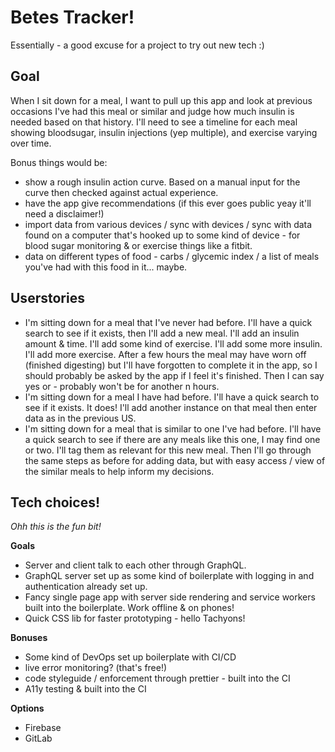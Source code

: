 # Betes Tracker!

Essentially - a good excuse for a project to try out new tech :)

## Goal

When I sit down for a meal, I want to pull up this app and look at previous occasions I've had this meal or similar and judge how much insulin is needed based on that history. I'll need to see a timeline for each meal showing bloodsugar, insulin injections (yep multiple), and exercise varying over time.

Bonus things would be:

* show a rough insulin action curve. Based on a manual input for the curve then checked against actual experience.
* have the app give recommendations (if this ever goes public yeay it'll need a disclaimer!)
* import data from various devices / sync with devices / sync with data found on a computer that's hooked up to some kind of device - for blood sugar monitoring & or exercise things like a fitbit.
* data on different types of food - carbs / glycemic index / a list of meals you've had with this food in it... maybe.

## Userstories

* I'm sitting down for a meal that I've never had before. I'll have a quick search to see if it exists, then I'll add a new meal. I'll add an insulin amount & time. I'll add some kind of exercise. I'll add some more insulin. I'll add more exercise. After a few hours the meal may have worn off (finished digesting) but I'll have forgotten to complete it in the app, so I should probably be asked by the app if I feel it's finished. Then I can say yes or - probably won't be for another n hours.
* I'm sitting down for a meal I have had before. I'll have a quick search to see if it exists. It does! I'll add another instance on that meal then enter data as in the previous US.
* I'm sitting down for a meal that is similar to one I've had before. I'll have a quick search to see if there are any meals like this one, I may find one or two. I'll tag them as relevant for this new meal. Then I'll go through the same steps as before for adding data, but with easy access / view of the similar meals to help inform my decisions.

## Tech choices!

_Ohh this is the fun bit!_

**Goals**

* Server and client talk to each other through GraphQL.
* GraphQL server set up as some kind of boilerplate with logging in and authentication already set up.
* Fancy single page app with server side rendering and service workers built into the boilerplate. Work offline & on phones!
* Quick CSS lib for faster prototyping - hello Tachyons!

**Bonuses**

* Some kind of DevOps set up boilerplate with CI/CD
* live error monitoring? (that's free!)
* code styleguide / enforcement through prettier - built into the CI
* A11y testing & built into the CI

**Options**
* Firebase
* GitLab
